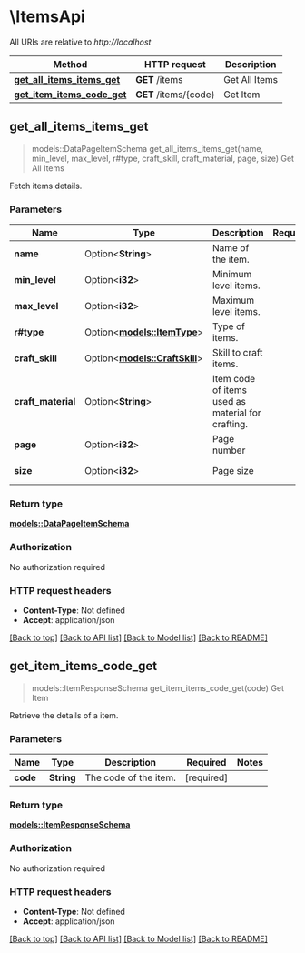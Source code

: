 # \ItemsApi

All URIs are relative to *http://localhost*

Method | HTTP request | Description
------------- | ------------- | -------------
[**get_all_items_items_get**](ItemsApi.md#get_all_items_items_get) | **GET** /items | Get All Items
[**get_item_items_code_get**](ItemsApi.md#get_item_items_code_get) | **GET** /items/{code} | Get Item



## get_all_items_items_get

> models::DataPageItemSchema get_all_items_items_get(name, min_level, max_level, r#type, craft_skill, craft_material, page, size)
Get All Items

Fetch items details.

### Parameters


Name | Type | Description  | Required | Notes
------------- | ------------- | ------------- | ------------- | -------------
**name** | Option<**String**> | Name of the item. |  |
**min_level** | Option<**i32**> | Minimum level items. |  |
**max_level** | Option<**i32**> | Maximum level items. |  |
**r#type** | Option<[**models::ItemType**](.md)> | Type of items. |  |
**craft_skill** | Option<[**models::CraftSkill**](.md)> | Skill to craft items. |  |
**craft_material** | Option<**String**> | Item code of items used as material for crafting. |  |
**page** | Option<**i32**> | Page number |  |[default to 1]
**size** | Option<**i32**> | Page size |  |[default to 50]

### Return type

[**models::DataPageItemSchema**](DataPage_ItemSchema_.md)

### Authorization

No authorization required

### HTTP request headers

- **Content-Type**: Not defined
- **Accept**: application/json

[[Back to top]](#) [[Back to API list]](../README.md#documentation-for-api-endpoints) [[Back to Model list]](../README.md#documentation-for-models) [[Back to README]](../README.md)


## get_item_items_code_get

> models::ItemResponseSchema get_item_items_code_get(code)
Get Item

Retrieve the details of a item.

### Parameters


Name | Type | Description  | Required | Notes
------------- | ------------- | ------------- | ------------- | -------------
**code** | **String** | The code of the item. | [required] |

### Return type

[**models::ItemResponseSchema**](ItemResponseSchema.md)

### Authorization

No authorization required

### HTTP request headers

- **Content-Type**: Not defined
- **Accept**: application/json

[[Back to top]](#) [[Back to API list]](../README.md#documentation-for-api-endpoints) [[Back to Model list]](../README.md#documentation-for-models) [[Back to README]](../README.md)

